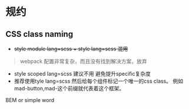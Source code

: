# 规约
## CSS class naming
- ~~style module lang=scss + style lang=scss 混用~~
> webpack 配置非常复杂，而且没有找到解决方案，放弃
- style scoped lang=scss 建议不用 避免提升specific复杂度
- 推荐使用tyle lang=scss 然后给每个组件标记一个唯一的css class。
例如mad-button,mad-这个前缀就代表着这个框架。

BEM or simple word
